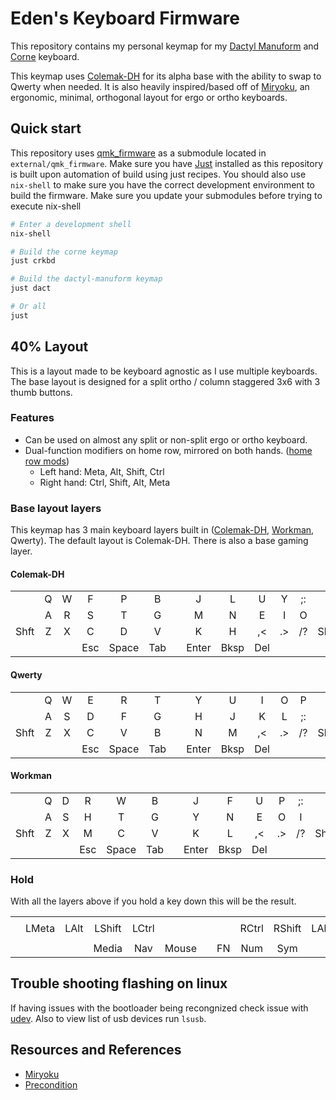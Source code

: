# Eden's Keyboard Firmware

This repository contains my personal keymap for my [Dactyl Manuform][dactman-repo] and [Corne] keyboard.

This keymap uses [Colemak-DH] for its alpha base with the ability to swap to Qwerty when needed.
It is also heavily inspired/based off of [Miryoku], an ergonomic, minimal, orthogonal layout for
ergo or ortho keyboards.

[Colemak-DH]: https://colemakmods.github.io/mod-dh/
[Miryoku]: https://github.com/manna-harbour/qmk_firmware/blob/miryoku/users/manna-harbour_miryoku/miryoku.org
[dactman-repo]: https://github.com/edeneast/dactyl-manuform
[Corne]: https://github.com/foostan/crkbd

## Quick start

This repository uses [qmk_firmware] as a submodule located in `external/qmk_firmware`. Make sure you
have [Just] installed as this repository is built upon automation of build using just recipes. You
should also use `nix-shell` to make sure you have the correct development environment to build the
firmware. Make sure you update your submodules before trying to execute nix-shell

```bash
# Enter a development shell
nix-shell

# Build the corne keymap
just crkbd

# Build the dactyl-manuform keymap
just dact

# Or all
just
```

[qmk_firmware]: https://github.com/qmk/qmk_firmware
[Just]: https://github.com/casey/just

## 40% Layout

This is a layout made to be keyboard agnostic as I use multiple keyboards. The base layout is
designed for a split ortho / column staggered 3x6 with 3 thumb buttons.

### Features

- Can be used on almost any split or non-split ergo or ortho keyboard.
- Dual-function modifiers on home row, mirrored on both hands. ([home row mods][homerowmod])
  - Left hand: Meta, Alt, Shift, Ctrl
  - Right hand: Ctrl, Shift, Alt, Meta

[homerowmod]: https://precondition.github.io/home-row-mods

### Base layout layers

This keymap has 3 main keyboard layers built in ([Colemak-DH], [Workman], Qwerty). The default
layout is Colemak-DH. There is also a base gaming layer.

[Workman]: https://workmanlayout.org/

#### Colemak-DH

|      |      |      |      |      |      |      |      |      |      |      |      |      |
| ---- |:----:| :---:| :---:| :---:| :---:| :---:| :---:| :---:| :---:| :---:| :---:| ----:|
|      |   Q  |   W  |   F  |   P  |   B  |      |   J  |   L  |   U  |   Y  |  ;:  |      |
|      |   A  |   R  |   S  |   T  |   G  |      |   M  |   N  |   E  |   I  |   O  |   '  |
| Shft |   Z  |   X  |   C  |   D  |   V  |      |   K  |   H  |  ,<  |  .>  |  /?  | Shft |
|      |      |      | Esc  |Space | Tab  |      |Enter | Bksp | Del  |      |      |      |

#### Qwerty

|      |      |      |      |      |      |      |      |      |      |      |      |      |
| ---- |:----:| :---:| :---:| :---:| :---:| :---:| :---:| :---:| :---:| :---:| :---:| ----:|
|      |   Q  |   W  |   E  |   R  |   T  |      |   Y  |   U  |   I  |   O  |   P  |      |
|      |   A  |   S  |   D  |   F  |   G  |      |   H  |   J  |   K  |   L  |  ;:  |   '  |
| Shft |   Z  |   X  |   C  |   V  |   B  |      |   N  |   M  |  ,<  |  .>  |  /?  | Shft |
|      |      |      | Esc  |Space | Tab  |      |Enter | Bksp | Del  |      |      |      |

#### Workman

|      |      |      |      |      |      |      |      |      |      |      |      |      |
| ---- |:----:| :---:| :---:| :---:| :---:| :---:| :---:| :---:| :---:| :---:| :---:| ----:|
|      |   Q  |   D  |   R  |   W  |   B  |      |   J  |   F  |   U  |   P  |  ;:  |      |
|      |   A  |   S  |   H  |   T  |   G  |      |   Y  |   N  |   E  |   O  |   I  |   '  |
| Shft |   Z  |   X  |   M  |   C  |   V  |      |   K  |   L  |  ,<  |  .>  |  /?  | Shft |
|      |      |      | Esc  |Space | Tab  |      |Enter | Bksp | Del  |      |      |      |


### Hold

With all the layers above if you hold a key down this will be the result.

|      |      |      |      |      |      |      |      |      |      |      |      |      |
| ---- |:----:| :---:| :---:| :---:| :---:| :---:| :---:| :---:| :---:| :---:| :---:| ----:|
|      |      |      |      |      |      |      |      |      |      |      |      |      |
|      |LMeta | LAlt |LShift|LCtrl |      |      |      |RCtrl |RShift| LAlt |LMeta |      |
|      |      |      |      |      |      |      |      |      |      |      |      |      |
|      |      |      |Media | Nav  |Mouse |      |  FN  | Num  | Sym  |      |      |      |


## Trouble shooting flashing on linux

If having issues with the bootloader being recongnized check issue with [udev]. Also to view list of
usb devices run `lsusb`.

[udev]: https://beta.docs.qmk.fm/faqs/faq_build#linux-udev-rules-id-linux-udev-rules

## Resources and References

- [Miryoku]
- [Precondition](https://github.com/precondition/dactyl-manuform-keymap/)
